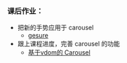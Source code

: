### 课后作业：

- 把新的手势应用于 carousel
  - [gesure](./gesture/gesture.js)
- 跟上课程进度，完善 carousel 的功能
  - [基于vdom的 Carousel](./carousel/index.js)
